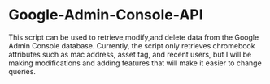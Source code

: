 # Google-Admin-Console-API

This script can be used to retrieve,modify,and delete data from the Google Admin Console database. Currently, the script only retrieves chromebook attributes such as mac address, asset tag, and recent users, but I will be making modifications and adding features that will make it easier to change queries. 
